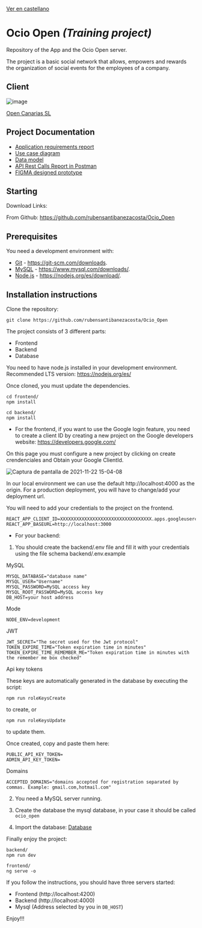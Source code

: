 [Ver en castellano](https://github.com/rubensantibanezacosta/Ocio_Open)

# Ocio Open  *(Training project)*

Repository of the App and the Ocio Open server.

The project is a basic social network that allows, empowers and rewards the organization of social events for the employees of a company.


## Client
![image](https://user-images.githubusercontent.com/44450566/142890754-a330b388-f293-4a12-a665-47dc6995a3ca.png)

[Open Canarias SL](https://www.opencanarias.com/)

## Project Documentation

- [Application requirements report](https://github.com/rubensantibanezacosta/Ocio_Open/blob/main/docs/requisites.md)
- [Use case diagram](https://github.com/rubensantibanezacosta/Ocio_Open/blob/main/docs/Casos%20de%20Uso.png)
- [Data model](https://github.com/rubensantibanezacosta/Ocio_Open/blob/main/docs/Captura%20de%20pantalla%20de%202021-12-03%2011-33-16.png)
- [API Rest Calls Report in Postman](https://documenter.getpostman.com/view/17032586/UVC8E77j)
- [FIGMA designed prototype](https://www.figma.com/proto/avUqIHB3yfnUUCIBHcHBDu/Open-Ocio?node-id=182%3A98&starting-point-node-id=182%3A98)

## Starting

Download Links:

From Github: https://github.com/rubensantibanezacosta/Ocio_Open

## Prerequisites

You need a development environment with:
* [Git](https://git-scm.com) -  https://git-scm.com/downloads.
* [MySQL](https://www.mysql.com) -  https://www.mysql.com/downloads/.
* [Node.js](https://nodejs.org) -  https://nodejs.org/es/download/. 

## Installation instructions

Clone the repository:

```
git clone https://github.com/rubensantibanezacosta/Ocio_Open
```

The project consists of 3 different parts:
* Frontend
* Backend
* Database

You need to have node.js installed in your development environment. Recommended LTS version: https://nodejs.org/es/

Once cloned, you must update the dependencies.

```
cd frontend/
npm install
```
```
cd backend/
npm install
```


* For the frontend, if you want to use the Google login feature, you need to create a client ID by creating a new project on the Google developers website: https://developers.google.com/

On this page you must configure a new project by clicking on create crendenciales and Obtain your Google ClientId.

![Captura de pantalla de 2021-11-22 15-04-08](https://user-images.githubusercontent.com/44450566/142885020-f59c7e6d-2fb1-467b-9fa4-b66f516ff12d.png)


In our local environment we can use the default http://localhost:4000 as the origin. For a production deployment, you will have to change/add your deployment url.


You will need to add your credentials to the project on the frontend.

```
REACT_APP_CLIENT_ID=XXXXXXXXXXXXXXXXXXXXXXXXXXXXXXXXXX.apps.googleusercontent.com
REACT_APP_BASEURL=http://localhost:3000
```


* For your backend:
1. You should create the backend/.env file and fill it with your credentials using the file schema backend/.env.example

MySQL
```
MYSQL_DATABASE="database name"
MYSQL_USER="Username"
MYSQL_PASSWORD=MySQL access key
MYSQL_ROOT_PASSWORD=MySQL access key
DB_HOST=your host address
``` 
Mode
```
NODE_ENV=development
```
 JWT
```
JWT_SECRET="The secret used for the Jwt protocol"
TOKEN_EXPIRE_TIME="Token expiration time in minutes"
TOKEN_EXPIRE_TIME_REMEMBER_ME="Token expiration time in minutes with the remember me box checked"
```
Api key tokens

These keys are automatically generated in the database by executing the script:
```
npm run roleKeysCreate 
``` 
to create, or 
```
npm run roleKeysUpdate 
```
to update them.

Once created, copy and paste them here:
```
PUBLIC_API_KEY_TOKEN=
ADMIN_API_KEY_TOKEN=
```
Domains

```
ACCEPTED_DOMAINS="domains accepted for registration separated by commas. Example: gmail.com,hotmail.com"
```

2. You need a MySQL server running.
3. Create the database the mysql database, in your case it should be called ``` ocio_open ```

4. Import the database:  [Database](https://github.com/rubensantibanezacosta/Ocio_Open/blob/main/docs/ocioopenBBDD.sql)



Finally enjoy the project:


```
backend/
npm run dev
```
```
frontend/
ng serve -o
```

If you follow the instructions, you should have three servers started:
* Frontend (http://localhost:4200)
* Backend (http://localhost:4000)
* Mysql (Address selected by you in `DB_HOST`)

Enjoy!!!


